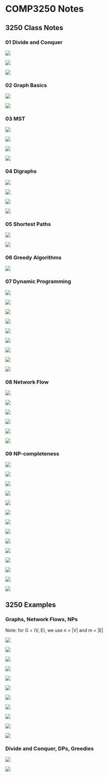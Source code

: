 # COMP3250 Notes

## 3250 Class Notes

### 01 Divide and Conquer

![](../.gitbook/assets/image%20%28384%29.png)

![](../.gitbook/assets/image%20%2840%29.png)

![](../.gitbook/assets/image%20%28782%29.png)

### 02 Graph Basics

![](../.gitbook/assets/image%20%28121%29.png)

![](../.gitbook/assets/image%20%28648%29.png)

### 03 MST

![](../.gitbook/assets/image%20%28584%29.png)

![](../.gitbook/assets/image%20%28494%29.png)

![](../.gitbook/assets/image%20%28177%29.png)

![](../.gitbook/assets/image%20%28703%29.png)

### 04 Digraphs

![](../.gitbook/assets/image%20%28468%29.png)

![](../.gitbook/assets/image%20%28717%29.png)

![](../.gitbook/assets/image%20%28436%29.png)

![](../.gitbook/assets/image%20%28660%29.png)

### 05 Shortest Paths

![](../.gitbook/assets/image%20%28539%29.png)

![](../.gitbook/assets/image%20%28807%29.png)

### 06 Greedy Algorithms

![](../.gitbook/assets/image%20%28119%29.png)

### 07 Dynamic Programming

![](../.gitbook/assets/image%20%28649%29.png)

![](../.gitbook/assets/image%20%28814%29.png)

![](../.gitbook/assets/image%20%28387%29.png)

![](../.gitbook/assets/image%20%28113%29.png)

![](../.gitbook/assets/image%20%28287%29.png)

![](../.gitbook/assets/image%20%28788%29.png)

![](../.gitbook/assets/image%20%2837%29.png)

![](../.gitbook/assets/image%20%28289%29.png)

![](../.gitbook/assets/image%20%28716%29.png)

### 08 Network Flow

![](../.gitbook/assets/image%20%28682%29.png)

![](../.gitbook/assets/image%20%28230%29.png)

![](../.gitbook/assets/image%20%28501%29.png)

![](../.gitbook/assets/image%20%28688%29.png)

![](../.gitbook/assets/image%20%28236%29.png)

![](../.gitbook/assets/image%20%28294%29.png)

### 09 NP-completeness

![](../.gitbook/assets/image%20%28378%29.png)

![](../.gitbook/assets/image%20%28309%29.png)

![](../.gitbook/assets/image%20%28542%29.png)

![](../.gitbook/assets/image%20%28821%29.png)

![](../.gitbook/assets/image%20%28427%29.png)

![](../.gitbook/assets/image%20%2892%29.png)

![](../.gitbook/assets/image%20%28322%29.png)

![](../.gitbook/assets/image%20%28508%29.png)

![](../.gitbook/assets/image%20%28601%29.png)

![](../.gitbook/assets/image%20%2876%29.png)

![](../.gitbook/assets/image%20%28138%29.png)

![](../.gitbook/assets/image%20%28454%29.png)

![](../.gitbook/assets/image%20%2857%29.png)

![](../.gitbook/assets/image%20%28667%29.png)

## 3250 Examples

### Graphs, Network Flows, NPs

Note: for G = \(V, E\), we use n = \|V\| and m = \|E\|

![](../.gitbook/assets/image%20%28184%29.png)

![](../.gitbook/assets/image%20%28197%29.png)

![](../.gitbook/assets/image%20%28453%29.png)

![](../.gitbook/assets/image%20%28644%29.png)

![](../.gitbook/assets/image%20%28487%29.png)

![](../.gitbook/assets/image%20%2887%29.png)

![](../.gitbook/assets/image%20%28473%29.png)

![](../.gitbook/assets/image%20%28175%29.png)

![](../.gitbook/assets/image%20%28482%29.png)

![](../.gitbook/assets/image%20%28684%29.png)

![](../.gitbook/assets/image%20%28112%29.png)

### Divide and Conquer, DPs, Greedies

![](../.gitbook/assets/image%20%2844%29.png)

![](../.gitbook/assets/image%20%28540%29.png)

